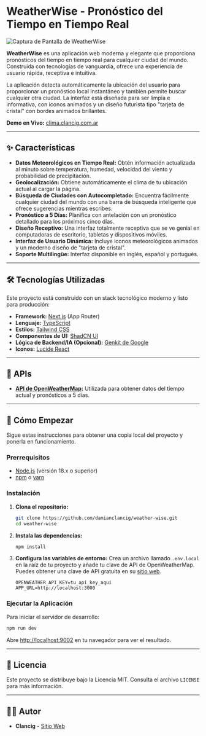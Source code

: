 # WeatherWise - Pronóstico del Tiempo en Tiempo Real

![Captura de Pantalla de WeatherWise](./public/assets/screenshot.png)

**WeatherWise** es una aplicación web moderna y elegante que proporciona pronósticos del tiempo en tiempo real para cualquier ciudad del mundo. Construida con tecnologías de vanguardia, ofrece una experiencia de usuario rápida, receptiva e intuitiva.

La aplicación detecta automáticamente la ubicación del usuario para proporcionar un pronóstico local instantáneo y también permite buscar cualquier otra ciudad. La interfaz está diseñada para ser limpia e informativa, con iconos animados y un diseño futurista tipo "tarjeta de cristal" con bordes animados brillantes.

**Demo en Vivo:** [clima.clancig.com.ar](https://clima.clancig.com.ar)

---

## ✨ Características

- **Datos Meteorológicos en Tiempo Real:** Obtén información actualizada al minuto sobre temperatura, humedad, velocidad del viento y probabilidad de precipitación.
- **Geolocalización:** Obtiene automáticamente el clima de tu ubicación actual al cargar la página.
- **Búsqueda de Ciudades con Autocompletado:** Encuentra fácilmente cualquier ciudad del mundo con una barra de búsqueda inteligente que ofrece sugerencias mientras escribes.
- **Pronóstico a 5 Días:** Planifica con antelación con un pronóstico detallado para los próximos cinco días.
- **Diseño Receptivo:** Una interfaz totalmente receptiva que se ve genial en computadoras de escritorio, tabletas y dispositivos móviles.
- **Interfaz de Usuario Dinámica:** Incluye iconos meteorológicos animados y un moderno diseño de "tarjeta de cristal".
- **Soporte Multilingüe:** Interfaz disponible en inglés, español y portugués.

---

## 🛠️ Tecnologías Utilizadas

Este proyecto está construido con un stack tecnológico moderno y listo para producción:

- **Framework:** [Next.js](https://nextjs.org/) (App Router)
- **Lenguaje:** [TypeScript](https://www.typescriptlang.org/)
- **Estilos:** [Tailwind CSS](https://tailwindcss.com/)
- **Componentes de UI:** [ShadCN UI](https://ui.shadcn.com/)
- **Lógica de Backend/IA (Opcional):** [Genkit de Google](https://firebase.google.com/docs/genkit)
- **Iconos:** [Lucide React](https://lucide.dev/guide/packages/lucide-react)

---

## 🔌 APIs

- **[API de OpenWeatherMap](https://openweathermap.org/api):** Utilizada para obtener datos del tiempo actual y pronósticos a 5 días.

---

## 🚀 Cómo Empezar

Sigue estas instrucciones para obtener una copia local del proyecto y ponerla en funcionamiento.

### Prerrequisitos

- [Node.js](https://nodejs.org/) (versión 18.x o superior)
- [npm](https://www.npmjs.com/) o [yarn](https://yarnpkg.com/)

### Instalación

1.  **Clona el repositorio:**
    ```bash
    git clone https://github.com/damianclancig/weather-wise.git
    cd weather-wise
    ```

2.  **Instala las dependencias:**
    ```bash
    npm install
    ```

3.  **Configura las variables de entorno:**
    Crea un archivo llamado `.env.local` en la raíz de tu proyecto y añade tu clave de API de OpenWeatherMap. Puedes obtener una clave de API gratuita en su [sitio web](https://home.openweathermap.org/users/sign_up).

    ```.env.local
    OPENWEATHER_API_KEY=tu_api_key_aqui
    APP_URL=http://localhost:3000
    ```

### Ejecutar la Aplicación

Para iniciar el servidor de desarrollo:

```bash
npm run dev
```

Abre [http://localhost:9002](http://localhost:9002) en tu navegador para ver el resultado.

---

## 📄 Licencia

Este proyecto se distribuye bajo la Licencia MIT. Consulta el archivo `LICENSE` para más información.

---

## 👨‍💻 Autor

- **Clancig** - [Sitio Web](https://clancig.com.ar)
